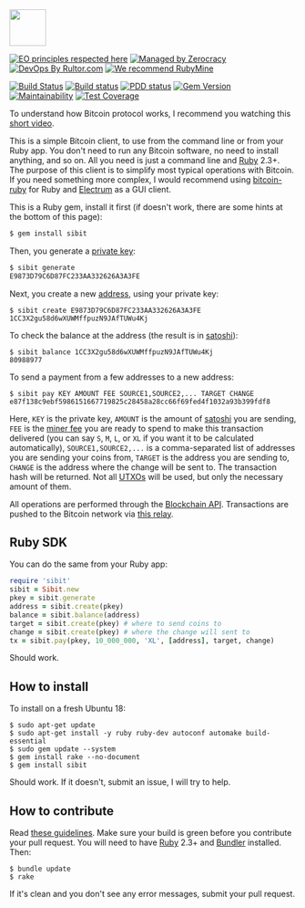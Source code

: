<img src="https://en.bitcoin.it/w/images/en/2/29/BC_Logo_.png" width="64px"/>

[![EO principles respected here](http://www.elegantobjects.org/badge.svg)](http://www.elegantobjects.org)
[![Managed by Zerocracy](https://www.0crat.com/badge/C3RFVLU72.svg)](https://www.0crat.com/p/C3RFVLU72)
[![DevOps By Rultor.com](http://www.rultor.com/b/yegor256/sibit)](http://www.rultor.com/p/yegor256/sibit)
[![We recommend RubyMine](http://www.elegantobjects.org/rubymine.svg)](https://www.jetbrains.com/ruby/)

[![Build Status](https://travis-ci.org/yegor256/sibit.svg)](https://travis-ci.org/yegor256/sibit)
[![Build status](https://ci.appveyor.com/api/projects/status/tbeaa0d4dk38xdb5?svg=true)](https://ci.appveyor.com/project/yegor256/sibit)
[![PDD status](http://www.0pdd.com/svg?name=yegor256/sibit)](http://www.0pdd.com/p?name=yegor256/sibit)
[![Gem Version](https://badge.fury.io/rb/sibit.svg)](http://badge.fury.io/rb/sibit)
[![Maintainability](https://api.codeclimate.com/v1/badges/74c909f06d4afa0d8001/maintainability)](https://codeclimate.com/github/yegor256/sibit/maintainability)
[![Test Coverage](https://img.shields.io/codecov/c/github/yegor256/sibit.svg)](https://codecov.io/github/yegor256/sibit?branch=master)

To understand how Bitcoin protocol works, I recommend you watching
this [short video](https://www.youtube.com/watch?v=IV9pRBq5A4g).

This is a simple Bitcoin client, to use from the command line
or from your Ruby app. You don't need to run any Bitcoin software,
no need to install anything, and so on. All you need is just a command line
and [Ruby](https://www.ruby-lang.org/en/) 2.3+. The purpose of this
client is to simplify most typical operations with Bitcoin. If you need
something more complex, I would recommend using
[bitcoin-ruby](https://github.com/lian/bitcoin-ruby) for Ruby and
[Electrum](https://electrum.org/) as a GUI client.

This is a Ruby gem, install it first (if doesn't work, there are
some hints at the bottom of this page):

```bash
$ gem install sibit
```

Then, you generate a [private key](https://en.bitcoin.it/wiki/Private_key):

```bash
$ sibit generate
E9873D79C6D87FC233AA332626A3A3FE
```

Next, you create a new [address](https://en.bitcoin.it/wiki/Address),
using your private key:

```
$ sibit create E9873D79C6D87FC233AA332626A3A3FE
1CC3X2gu58d6wXUWMffpuzN9JAfTUWu4Kj
```

To check the balance at the address (the result is in
[satoshi](https://en.bitcoin.it/wiki/Satoshi_%28unit%29)):

```
$ sibit balance 1CC3X2gu58d6wXUWMffpuzN9JAfTUWu4Kj
80988977
```

To send a payment from a few addresses to a new address:

```
$ sibit pay KEY AMOUNT FEE SOURCE1,SOURCE2,... TARGET CHANGE
e87f138c9ebf5986151667719825c28458a28cc66f69fed4f1032a93b399fdf8
```

Here,
`KEY` is the private key,
`AMOUNT` is the amount of [satoshi](https://en.bitcoin.it/wiki/Satoshi_%28unit%29) you are sending,
`FEE` is the [miner fee](https://en.bitcoin.it/wiki/Miner_fees) you are ready to spend to make this transaction delivered
(you can say `S`, `M`, `L`, or `XL` if you want it to be calculated automatically),
`SOURCE1,SOURCE2,...` is a comma-separated list of addresses you are sending your coins from,
`TARGET` is the address you are sending to,
`CHANGE` is the address where the change will be sent to.
The transaction hash will be returned.
Not all [UTXOs](https://en.wikipedia.org/wiki/Unspent_transaction_output)
will be used, but only the necessary amount of them.

All operations are performed through the
[Blockchain API](https://www.blockchain.com/api/blockchain_api).
Transactions are pushed to the Bitcoin network via
[this relay](https://www.blockchain.com/btc/pushtx).

## Ruby SDK

You can do the same from your Ruby app:

```ruby
require 'sibit'
sibit = Sibit.new
pkey = sibit.generate
address = sibit.create(pkey)
balance = sibit.balance(address)
target = sibit.create(pkey) # where to send coins to
change = sibit.create(pkey) # where the change will sent to
tx = sibit.pay(pkey, 10_000_000, 'XL', [address], target, change)
```

Should work.

## How to install

To install on a fresh Ubuntu 18:

```
$ sudo apt-get update
$ sudo apt-get install -y ruby ruby-dev autoconf automake build-essential
$ sudo gem update --system
$ gem install rake --no-document
$ gem install sibit
```

Should work. If it doesn't, submit an issue, I will try to help.

## How to contribute

Read [these guidelines](https://www.yegor256.com/2014/04/15/github-guidelines.html).
Make sure your build is green before you contribute
your pull request. You will need to have [Ruby](https://www.ruby-lang.org/en/) 2.3+ and
[Bundler](https://bundler.io/) installed. Then:

```
$ bundle update
$ rake
```

If it's clean and you don't see any error messages, submit your pull request.

